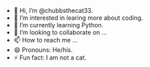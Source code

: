 - 👋 Hi, I’m @chubbsthecat33.
- 👀 I’m interested in learing more about coding.
- 🌱 I’m currently learning Python.
- 💞️ I’m looking to collaborate on ...
- 📫 How to reach me ...
- 😄 Pronouns: He/his.
- ⚡ Fun fact: I am not a cat.

<!---
chubbsthecat33/chubbsthecat33 is a ✨ special ✨ repository because its `README.md` (this file) appears on your GitHub profile.
You can click the Preview link to take a look at your changes.
--->
